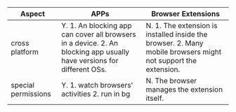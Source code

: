 | Aspect | APPs | Browser Extensions |
| --- | --- | --- |
| cross platform | Y. 1. An blocking app can cover all browsers in a device. 2. An blocking app usually have versions for different OSs. | N. 1. The extension is installed inside the browser. 2. Many mobile browsers might not support the extension. |
| special permissions | Y. 1. watch browsers' activities 2. run in bg | N. The browser manages the extension itself. |